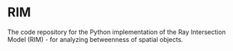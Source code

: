 # RIM
The code repository for the Python implementation of the Ray Intersection Model (RIM) - for analyzing betweenness of spatial objects.
